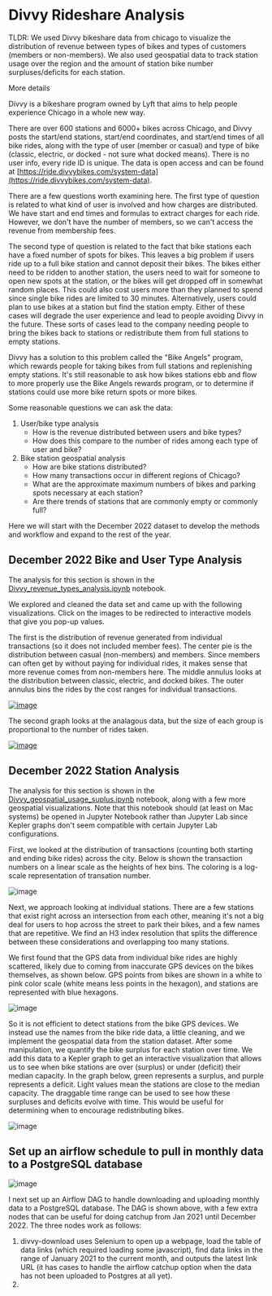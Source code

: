 # Divvy Rideshare Analysis

TLDR: We used Divvy bikeshare data from chicago to visualize the distribution of revenue between types of bikes and types of customers (members or non-members). We also used geospatial data to track station usage over the region and the amount of station bike number surpluses/deficits for each station.

More details

Divvy is a bikeshare program owned by Lyft that aims to help people experience Chicago in a whole new way.

There are over 600 stations and 6000+ bikes across Chicago, and Divvy posts the start/end stations, start/end coordinates, and start/end times of all bike rides, along with the type of user (member or casual) and type of bike (classic, electric, or docked - not sure what docked means). There is no user info, every ride ID is unique. The data is open access and can be found at [https://ride.divvybikes.com/system-data](https://ride.divvybikes.com/system-data).

There are a few questions worth examining here. The first type of question is related to what kind of user is involved and how charges are distributed. We have start and end times and formulas to extract charges for each ride. However, we don't have the number of members, so we can't access the revenue from membership fees.

The second type of question is related to the fact that bike stations each have a fixed number of spots for bikes. This leaves a big problem if users ride up to a full bike station and cannot deposit their bikes. The bikes either need to be ridden to another station, the users need to wait for someone to open new spots at the station, or the bikes will get dropped off in somewhat random places. This could also cost users more than they planned to spend since single bike rides are limited to 30 minutes. Alternatively, users could plan to use bikes at a station but find the station empty. Either of these cases will degrade the user experience and lead to people avoiding Divvy in the future. These sorts of cases lead to the company needing people to bring the bikes back to stations or redistribute them from full stations to empty stations.

Divvy has a solution to this problem called the "Bike Angels" program, which rewards people for taking bikes from full stations and replenishing empty stations. It's still reasonable to ask how bikes stations ebb and flow to more properly use the Bike Angels rewards program, or to determine if stations could use more bike return spots or more bikes.

Some reasonable questions we can ask the data:

1. User/bike type analysis
    * How is the revenue distributed between users and bike types?
    * How does this compare to the number of rides among each type of user and bike?
2. Bike station geospatial analysis
    * How are bike stations distributed?
    * How many transactions occur in different regions of Chicago?
    * What are the approximate maximum numbers of bikes and parking spots necessary at each station?
    * Are there trends of stations that are commonly empty or commonly full?
    
Here we will start with the December 2022 dataset to develop the methods and workflow and expand to the rest of the year.


## December 2022 Bike and User Type Analysis

The analysis for this section is shown in the [Divvy_revenue_types_analysis.ipynb](Divvy_revenue_types_analysis.ipynb) notebook. 

We explored and cleaned the data set and came up with the following visualizations. Click on the images to be redirected to interactive models that give you pop-up values.

The first is the distribution of revenue generated from individual transactions (so it does not included member fees). The center pie is the distribution between casual (non-members) and members. Since members can often get by without paying for individual rides, it makes sense that more revenue comes from non-members here. The middle annulus looks at the distribution between classic, electric, and docked bikes. The outer annulus bins the rides by the cost ranges for individual transactions. 

[![image](Figures/December_revenue_sunburst.png)](https://raw.githack.com/RMpolski/Divvy-Rideshare-Analysis/main/Figures/December_revenue_sunburst.html) 

The second graph looks at the analagous data, but the size of each group is proportional to the number of rides taken.

[![image](Figures/December_ridecount_sunburst.png)](https://raw.githack.com/RMpolski/Divvy-Rideshare-Analysis/main/Figures/December_Ridecount_sunburst.html)


## December 2022 Station Analysis

The analysis for this section is shown in the [Divvy_geospatial_usage_suplus.ipynb](Divvy_geospatial_usage_suplus.ipynb) notebook, along with a few more geospatial visualizations. Note that this notebook should (at least on Mac systems) be opened in Jupyter Notebook rather than Jupyter Lab since Kepler graphs don't seem compatible with certain Jupyter Lab configurations.

First, we looked at the distribution of transactions (counting both starting and ending bike rides) across the city. Below is shown the transaction numbers on a linear scale as the heights of hex bins. The coloring is a log-scale representation of transation number.

![image](Figures/KeplerUsage.png)

Next, we approach looking at individual stations. There are a few stations that exist right across an intersection from each other, meaning it's not a big deal for users to hop across the street to park their bikes, and a few names that are repetitive. We find an H3 index resolution that splits the difference between these considerations and overlapping too many stations.

We first found that the GPS data from individual bike rides are highly scattered, likely due to coming from inaccurate GPS devices on the bikes themselves, as shown below. GPS points from bikes are shown in a white to pink color scale (white means less points in the hexagon), and stations are represented with blue hexagons.

![image](Figures/FoliumStationGPS.png)

So it is not efficient to detect stations from the bike GPS devices. We instead use the names from the bike ride data, a little cleaning, and we implement the geospatial data from the station dataset. After some manipulation, we quantify the bike surplus for each station over time. We add this data to a Kepler graph to get an interactive visualization that allows us to see when bike stations are over (surplus) or under (deficit) their median capacity. In the graph below, green represents a surplus, and purple represents a deficit. Light values mean the stations are close to the median capacity. The draggable time range can be used to see how these surpluses and deficits evolve with time. This would be useful for determining when to encourage redistributing bikes.

![image](Figures/KeplerRideSurplus.png)

## Set up an airflow schedule to pull in monthly data to a PostgreSQL database

![image](Figures/Airflowdag.png)

I next set up an Airflow DAG to handle downloading and uploading monthly data to a PostgreSQL database. The DAG is shown above, with a few extra nodes that can be useful for doing catchup from Jan 2021 until December 2022. The three nodes work as follows:

1. divvy-download uses Selenium to open up a webpage, load the table of data links (which required loading some javascript), find data links in the range of January 2021 to the current month, and outputs the latest link URL (it has cases to handle the airflow catchup option when the data has not been uploaded to Postgres at all yet).
2. 